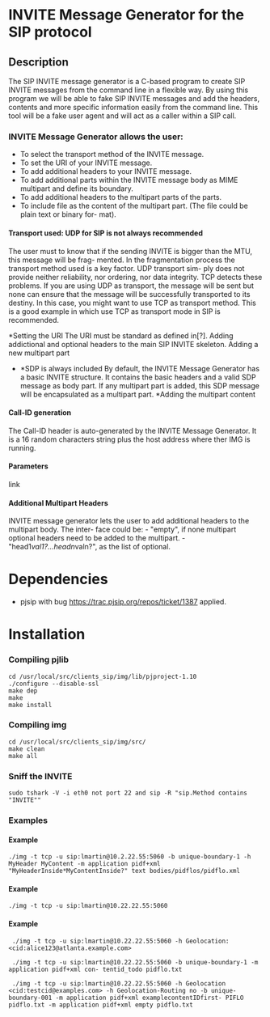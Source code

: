 INVITE Message Generator for the SIP protocol
=============================================

Description
-----------
The SIP INVITE message generator is a C-based program to create SIP INVITE messages from the command line in a flexible way. By using this program we will be able to fake SIP INVITE messages and add the headers, contents and more specific information easily from the command line. This tool will be a fake user agent and will act as a caller within a SIP call.

### INVITE Message Generator allows the user:
+ To select the transport method of the INVITE message.
+ To set the URI of your INVITE message.
+ To add additional headers to your INVITE message.
+ To add additional parts within the INVITE message body as MIME multipart and define its boundary.
+ To add additional headers to the multipart parts of the parts.
+ To include file as the content of the multipart part. (The file could be plain text or binary for- mat).

#### Transport used: UDP for SIP is not always recommended
The user must to know that if the sending INVITE is bigger than the MTU, this message will be frag- mented. In the fragmentation process the transport method used is a key factor. UDP transport sim- ply does not provide neither reliability, nor ordering, nor data integrity. TCP detects these problems. If you are using UDP as transport, the message will be sent but none can ensure that the message will be successfully transported to its destiny. In this case, you might want to use TCP as transport method. This is a good example in which use TCP as transport mode in SIP is recommended.

*Setting the URI
The URI must be standard as defined in[?].
Adding addictional and optional headers to the main SIP INVITE skeleton.
Adding a new multipart part
* *SDP is always included By default, the INVITE Message Generator has a basic INVITE structure. It contains the basic headers and a valid SDP message as body part. If any multipart part is added, this SDP message will be encapsulated as a multipart part. *Adding the multipart content

#### Call-ID generation
The Call-ID header is auto-generated by the INVITE Message Generator. It is a 16 random characters string plus the host address where ther IMG is running.

#### Parameters
link

#### Additional Multipart Headers
INVITE message generator lets the user to add additional headers to the multipart body. The inter- face could be: - "empty", if none multipart optional headers need to be added to the multipart. - "head1*val1?...headn*valn?", as the list of optional.

# Dependencies
+ pjsip with bug https://trac.pjsip.org/repos/ticket/1387 applied.

# Installation
### Compiling pjlib
    cd /usr/local/src/clients_sip/img/lib/pjproject-1.10
    ./configure --disable-ssl
    make dep
    make
    make install

### Compiling img
    cd /usr/local/src/clients_sip/img/src/
    make clean
    make all

### Sniff the INVITE
    sudo tshark -V -i eth0 not port 22 and sip -R "sip.Method contains "INVITE""

### Examples
#### Example
    ./img -t tcp -u sip:lmartin@10.2.22.55:5060 -b unique-boundary-1 -h MyHeader MyContent -m application pidf+xml "MyHeaderInside*MyContentInside?" text bodies/pidflos/pidflo.xml

#### Example
    ./img -t tcp -u sip:lmartin@10.22.22.55:5060

#### Example
     ./img -t tcp -u sip:lmartin@10.22.22.55:5060 -h Geolocation: <cid:alice123@atlanta.example.com>

     ./img -t tcp -u sip:lmartin@10.22.22.55:5060 -b unique-boundary-1 -m application pidf+xml con- tentid_todo pidflo.txt

     ./img -t tcp -u sip:lmartin@10.22.22.55:5060 -h Geolocation <cid:testcid@examples.com> -h Geolocation-Routing no -b unique-boundary-001 -m application pidf+xml examplecontentIDfirst- PIFLO pidflo.txt -m application pidf+xml empty pidflo.txt